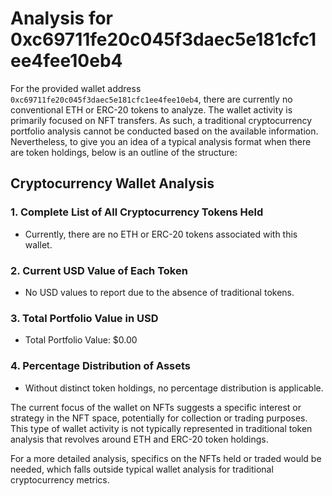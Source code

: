 # Analysis for 0xc69711fe20c045f3daec5e181cfc1ee4fee10eb4

For the provided wallet address `0xc69711fe20c045f3daec5e181cfc1ee4fee10eb4`, there are currently no conventional ETH or ERC-20 tokens to analyze. The wallet activity is primarily focused on NFT transfers. As such, a traditional cryptocurrency portfolio analysis cannot be conducted based on the available information. Nevertheless, to give you an idea of a typical analysis format when there are token holdings, below is an outline of the structure:

## Cryptocurrency Wallet Analysis

### 1. Complete List of All Cryptocurrency Tokens Held
- Currently, there are no ETH or ERC-20 tokens associated with this wallet.

### 2. Current USD Value of Each Token
- No USD values to report due to the absence of traditional tokens. 

### 3. Total Portfolio Value in USD
- Total Portfolio Value: $0.00 

### 4. Percentage Distribution of Assets
- Without distinct token holdings, no percentage distribution is applicable.

The current focus of the wallet on NFTs suggests a specific interest or strategy in the NFT space, potentially for collection or trading purposes. This type of wallet activity is not typically represented in traditional token analysis that revolves around ETH and ERC-20 token holdings. 

For a more detailed analysis, specifics on the NFTs held or traded would be needed, which falls outside typical wallet analysis for traditional cryptocurrency metrics.